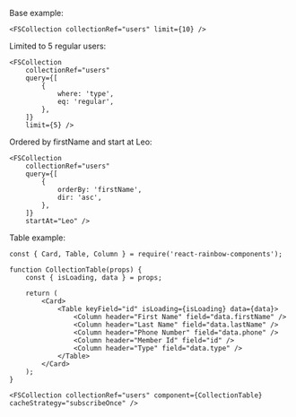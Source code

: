 Base example:

    <FSCollection collectionRef="users" limit={10} />

Limited to 5 regular users:

    <FSCollection
        collectionRef="users"
        query={[
            {
                where: 'type',
                eq: 'regular',
            },
        ]}
        limit={5} />

Ordered by firstName and start at Leo:

    <FSCollection
        collectionRef="users"
        query={[
            {
                orderBy: 'firstName',
                dir: 'asc',
            },
        ]}
        startAt="Leo" />

Table example:

    const { Card, Table, Column } = require('react-rainbow-components');

    function CollectionTable(props) {
        const { isLoading, data } = props;

        return (
            <Card>
                <Table keyField="id" isLoading={isLoading} data={data}>
                    <Column header="First Name" field="data.firstName" />
                    <Column header="Last Name" field="data.lastName" />
                    <Column header="Phone Number" field="data.phone" />
                    <Column header="Member Id" field="id" />
                    <Column header="Type" field="data.type" />
                </Table>
            </Card>
        );
    }

    <FSCollection collectionRef="users" component={CollectionTable} cacheStrategy="subscribeOnce" />
